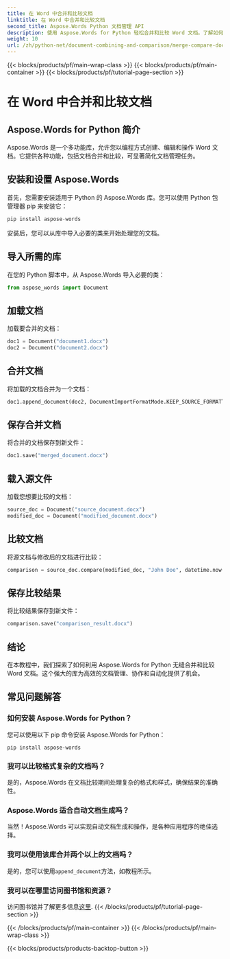 ```yaml
---
title: 在 Word 中合并和比较文档
linktitle: 在 Word 中合并和比较文档
second_title: Aspose.Words Python 文档管理 API
description: 使用 Aspose.Words for Python 轻松合并和比较 Word 文档。了解如何操作文档、突出显示差异以及自动执行任务。
weight: 10
url: /zh/python-net/document-combining-and-comparison/merge-compare-documents/
---
```


{{< blocks/products/pf/main-wrap-class >}}
{{< blocks/products/pf/main-container >}}
{{< blocks/products/pf/tutorial-page-section >}}

# 在 Word 中合并和比较文档


## Aspose.Words for Python 简介

Aspose.Words 是一个多功能库，允许您以编程方式创建、编辑和操作 Word 文档。它提供各种功能，包括文档合并和比较，可显著简化文档管理任务。

## 安装和设置 Aspose.Words

首先，您需要安装适用于 Python 的 Aspose.Words 库。您可以使用 Python 包管理器 pip 来安装它：

```python
pip install aspose-words
```

安装后，您可以从库中导入必要的类来开始处理您的文档。

## 导入所需的库

在您的 Python 脚本中，从 Aspose.Words 导入必要的类：

```python
from aspose_words import Document
```

## 加载文档

加载要合并的文档：

```python
doc1 = Document("document1.docx")
doc2 = Document("document2.docx")
```

## 合并文档

将加载的文档合并为一个文档：

```python
doc1.append_document(doc2, DocumentImportFormatMode.KEEP_SOURCE_FORMATTING)
```

## 保存合并文档

将合并的文档保存到新文件：

```python
doc1.save("merged_document.docx")
```

## 载入源文件

加载您想要比较的文档：

```python
source_doc = Document("source_document.docx")
modified_doc = Document("modified_document.docx")
```

## 比较文档

将源文档与修改后的文档进行比较：

```python
comparison = source_doc.compare(modified_doc, "John Doe", datetime.now())
```

## 保存比较结果

将比较结果保存到新文件：

```python
comparison.save("comparison_result.docx")
```

## 结论

在本教程中，我们探索了如何利用 Aspose.Words for Python 无缝合并和比较 Word 文档。这个强大的库为高效的文档管理、协作和自动化提供了机会。

## 常见问题解答

### 如何安装 Aspose.Words for Python？

您可以使用以下 pip 命令安装 Aspose.Words for Python：
```
pip install aspose-words
```

### 我可以比较格式复杂的文档吗？

是的，Aspose.Words 在文档比较期间处理复杂的格式和样式，确保结果的准确性。

### Aspose.Words 适合自动文档生成吗？

当然！Aspose.Words 可以实现自动文档生成和操作，是各种应用程序的绝佳选择。

### 我可以使用该库合并两个以上的文档吗？

是的，您可以使用`append_document`方法，如教程所示。

### 我可以在哪里访问图书馆和资源？

访问图书馆并了解更多信息[这里](https://releases.aspose.com/words/python/).
{{< /blocks/products/pf/tutorial-page-section >}}

{{< /blocks/products/pf/main-container >}}
{{< /blocks/products/pf/main-wrap-class >}}

{{< blocks/products/products-backtop-button >}}
